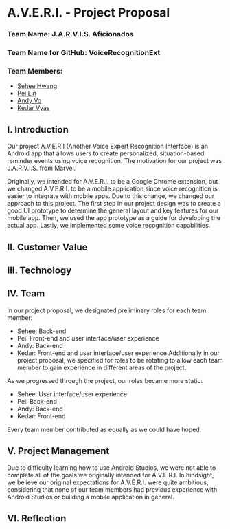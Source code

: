 # A.V.E.R.I. - Project Proposal

### Team Name: J.A.R.V.I.S. Aficionados

### Team Name for GitHub: VoiceRecognitionExt

### Team Members:
* [Sehee Hwang](https://github.com/shwang6)
* [Pei Lin](https://github.com/peilin314)
* [Andy Vo](https://github.com/andyv0110)
* [Kedar Vyas](https://github.com/kedarvyas)

## I. Introduction
Our project A.V.E.R.I (Another Voice Expert Recognition Interface) is an Android app that allows users to create personalized, situation-based reminder events using voice recognition. The motivation for our project was J.A.R.V.I.S. from Marvel. 

Originally, we intended for A.V.E.R.I. to be a Google Chrome extension, but we changed A.V.E.R.I. to be a mobile application since voice recognition is easier to integrate with mobile apps. Due to this change, we changed our approach to this project. The first step in our project design was to create a good UI prototype to determine the general layout and key features for our mobile app. Then, we used the app prototype as a guide for developing the actual app. Lastly, we implemented some voice recognition capabilities.

## II. Customer Value


## III. Technology


## IV. Team
In our project proposal, we designated preliminary roles for each team member:
* Sehee: Back-end
* Pei: Front-end and user interface/user experience
* Andy: Back-end
* Kedar: Front-end and user interface/user experience
Additionally in our project proposal, we specified for roles to be rotating to allow each team member to gain experience in different areas of the project.

As we progressed through the project, our roles became more static:
* Sehee: User interface/user experience
* Pei: Back-end
* Andy: Back-end
* Kedar: Front-end

Every team member contributed as equally as we could have hoped.

## V. Project Management
Due to difficulty learning how to use Android Studios, we were not able to complete all of the goals we originally intended for A.V.E.R.I. In hindsight, we believe our original expectations for A.V.E.R.I. were quite ambitious, considering that none of our team members had previous experience with Android Studios or building a mobile application in general.

## VI. Reflection

